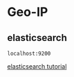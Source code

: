 # Geo-IP

## elasticsearch

```
localhost:9200
```

[elasticsearch tutorial](http://joelabrahamsson.com/elasticsearch-101/)
